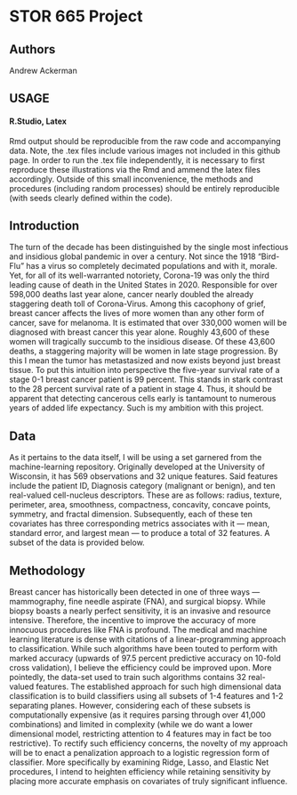 

STOR 665 Project
================

Authors
-------

Andrew Ackerman <br/>

USAGE
-----
#### R.Studio, Latex

Rmd output should be reproducible from the raw code and accompanying data.  Note, the .tex files include various images not included in this github page.  In order to run the .tex file independently, it is necessary to first reproduce these illustrations via the Rmd and ammend the latex files accordingly.  Outside of this small inconvenience, the methods and procedures (including random processes) should be entirely reproducible (with seeds clearly defined within the code).  


    
     

Introduction
------------
The turn of the decade has been distinguished by the single most infectious and insidious global pandemic in over a century.  Not since the 1918 “Bird-Flu” has a virus so completely decimated populations and with it, morale.  Yet, for all of its well-warranted notoriety, Corona-19 was only the third leading cause of death in the United States in 2020.  Responsible for over 598,000 deaths last year alone, cancer nearly doubled the already staggering death toll of Corona-Virus.  Among this cacophony of grief, breast cancer affects the lives of more women than any other form of cancer, save for melanoma.  It is estimated that over 330,000 women will be diagnosed with breast cancer this year alone.  Roughly 43,600 of these women will tragically succumb to the insidious disease. Of these 43,600 deaths, a staggering majority will be women in late stage progression.  By this I mean the tumor has metastasized and now exists beyond just breast tissue.  To put this intuition into perspective the five-year survival rate of a stage 0-1 breast cancer patient is 99 percent.  This stands in stark contrast to the 28 percent survival rate of a patient in stage 4.  Thus, it should be apparent that detecting cancerous cells early is tantamount to numerous years of added life expectancy.  Such is my ambition with this project.  


Data
----
As it pertains to the data itself, I will be using a set garnered from the machine-learning repository.  Originally developed at the University of Wisconsin, it has 569 observations and 32 unique features.  Said features include the patient ID, Diagnosis category (malignant or benign), and ten real-valued cell-nucleus descriptors.  These are as follows: radius, texture, perimeter, area, smoothness, compactness, concavity, concave points, symmetry, and fractal dimension.  Subsequently, each of these ten covariates has three corresponding metrics associates with it — mean, standard error, and largest mean — to produce a total of 32 features.  A subset of the data is provided below.  


Methodology
-----------

Breast cancer has historically been detected in one of three ways — mammography, fine needle aspirate (FNA), and surgical biopsy.  While biopsy boasts a nearly perfect sensitivity, it is an invasive and resource intensive.  Therefore, the incentive to improve the accuracy of more innocuous procedures like FNA is profound.  The medical and machine learning literature is dense with citations of a linear-programming approach to classification.  While such algorithms have been touted to perform with marked accuracy (upwards of 97.5 percent predictive accuracy on 10-fold cross validation), I believe the efficiency could be improved upon.  More pointedly, the data-set used to train such algorithms contains 32 real-valued features.  The established approach for such high dimensional data classification is to build classifiers using all subsets of 1-4 features and 1-2 separating planes.  However, considering each of these subsets is computationally expensive (as it requires parsing through over 41,000 combinations) and limited in complexity (while we do want a lower dimensional model, restricting attention to 4 features may in fact be too restrictive).  To rectify such efficiency concerns, the novelty of my approach will be to enact a penalization approach to a logistic regression form of classifier.  More specifically by examining Ridge, Lasso, and Elastic Net procedures, I intend to heighten efficiency while retaining sensitivity by placing more accurate emphasis on covariates of truly significant influence.  
